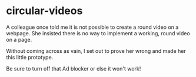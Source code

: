 # circular-videos
A colleague once told me it is not possible to create a round video on a webpage. She insisted there is no way to implement a working, round video on a page.

Without coming across as vain, I set out to prove her wrong and made her this little prototype.

Be sure to turn off that Ad blocker or else it won't work!
